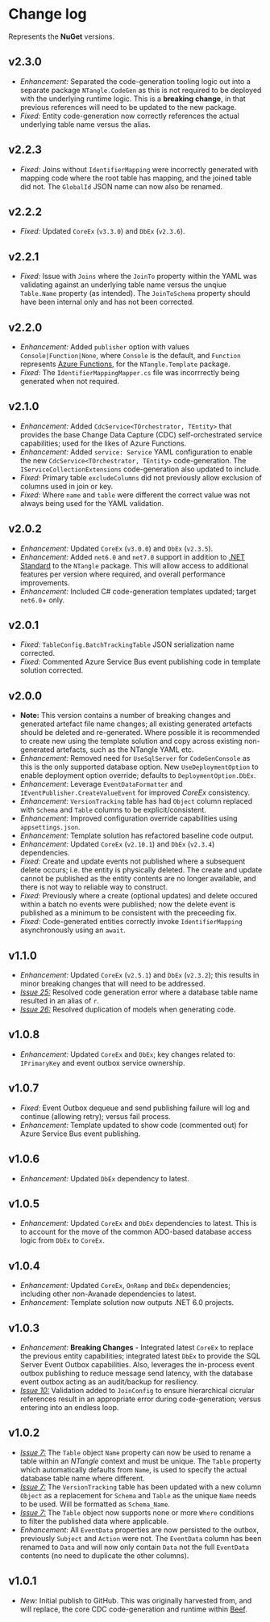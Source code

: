 # Change log

Represents the **NuGet** versions.

## v2.3.0
- *Enhancement:* Separated the code-generation tooling logic out into a separate package `NTangle.CodeGen` as this is not required to be deployed with the underlying runtime logic. This is a **breaking change**, in that previous references will need to be updated to the new package.
- *Fixed:* Entity code-generation now correctly references the actual underlying table name versus the alias.

## v2.2.3
- *Fixed:* Joins without `IdentifierMapping` were incorrectly generated with mapping code where the root table has mapping, and the joined table did not. The `GlobalId` JSON name can now also be renamed.

## v2.2.2
- *Fixed:* Updated `CoreEx` (`v3.3.0`) and `DbEx` (`v2.3.6`).

## v2.2.1
- *Fixed:* Issue with `Joins` where the `JoinTo` property within the YAML was validating against an underlying table name versus the unqiue `Table.Name` property (as intended). The `JoinToSchema` property should have been internal only and has not been corrected.

## v2.2.0
- *Enhancement:* Added `publisher` option with values `Console|Function|None`, where `Console` is the default, and `Function` represents [Azure Functions](https://learn.microsoft.com/en-us/azure/azure-functions/functions-overview), for the `NTangle.Template` package.
- *Fixed:* The `IdentifierMappingMapper.cs` file was incorrrectly being generated when not required.

## v2.1.0
- *Enhancement:* Added `CdcService<TOrchestrator, TEntity>` that provides the base Change Data Capture (CDC) self-orchestrated service capabilities; used for the likes of Azure Functions.
- *Enhancement:* Added `service: Service` YAML configuration to enable the new  `CdcService<TOrchestrator, TEntity>` code-generation. The `IServiceCollectionExtensions` code-generation also updated to include.
- *Fixed:* Primary table `excludeColumns` did not previously allow exclusion of columns used in join or key.
- *Fixed:* Where `name` and `table` were different the correct value was not always being used for the YAML validation.

## v2.0.2
- *Enhancement:* Updated `CoreEx` (`v3.0.0`) and `DbEx` (`v2.3.5`).
- *Enhancement:* Added `net6.0` and `net7.0` support in addition to [.NET Standard](https://learn.microsoft.com/en-us/dotnet/standard/net-standard#when-to-target-net50-or-net60-vs-netstandard) to the `NTangle` package. This will allow access to additional features per version where required, and overall performance improvements.
- *Enhancement:* Included C# code-generation templates updated; target `net6.0`+ only.

## v2.0.1
- *Fixed:* `TableConfig.BatchTrackingTable` JSON serialization name corrected.
- *Fixed:* Commented Azure Service Bus event publishing code in template solution corrected.

## v2.0.0
- **Note:** This version contains a number of breaking changes and generated artefact file name changes; all existing generated artefacts should be deleted and re-generated. Where possible it is recommended to create new using the template solution and copy across existing non-generated artefacts, such as the NTangle YAML etc.
- *Enhancement:* Removed need for `UseSqlServer` for `CodeGenConsole` as this is the only supported database option. New `UseDeploymentOption` to enable deployment option override; defaults to `DeploymentOption.DbEx`.
- *Enhancement:* Leverage `EventDataFormatter` and `IEventPublisher.CreateValueEvent` for improved _CoreEx_ consistency.
- *Enhancement:* `VersionTracking` table has had `Object` column replaced with `Schema` and `Table` columns to be explicit/consistent.
- *Enhancement:* Improved configuration override capabilities using `appsettings.json`.
- *Enhancement:* Template solution has refactored baseline code output.
- *Enhancement:* Updated `CoreEx` (`v2.10.1`) and `DbEx` (`v2.3.4`) dependencies.
- *Fixed:* Create and update events not published where a subsequent delete occurs; i.e. the entity is physically deleted. The create and update cannot be published as the entity contents are no longer available, and there is not way to reliable way to construct.
- *Fixed:* Previously where a create (optional updates) and delete occured within a batch no events were published; now the delete event is published as a minimum to be consistent with the preceeding fix.
- *Fixed:* Code-generated entities correctly invoke `IdentifierMapping` asynchronously using an `await`.

## v1.1.0
- *Enhancement:* Updated `CoreEx` (`v2.5.1`) and `DbEx` (`v2.3.2`); this results in minor breaking changes that will need to be addressed.
- [*Issue 25:*](https://github.com/Avanade/NTangle/issues/25) Resolved code generation error where a database table name resulted in an alias of `r`.
- [*Issue 26:*](https://github.com/Avanade/NTangle/issues/26) Resolved duplication of models when generating code.

## v1.0.8
- *Enhancement:* Updated `CoreEx` and `DbEx`; key changes related to: `IPrimaryKey` and event outbox service ownership.  

## v1.0.7
- *Fixed:* Event Outbox dequeue and send publishing failure will log and continue (allowing retry); versus fail process.
- *Enhancement:* Template updated to show code (commented out) for Azure Service Bus event publishing.

## v1.0.6
- *Enhancement:* Updated `DbEx` dependency to latest.

## v1.0.5
- *Enhancement:* Updated `CoreEx` and `DbEx` dependencies to latest. This is to account for the move of the common ADO-based database access logic from `DbEx` to `CoreEx`.

## v1.0.4
- *Enhancement:* Updated `CoreEx`, `OnRamp` and `DbEx` dependencies; including other non-Avanade dependencies to latest.
- *Enhancement:* Template solution now outputs .NET 6.0 projects.

## v1.0.3
- *Enhancement:* **Breaking Changes** - Integrated latest `CoreEx` to replace the previous entity capabilities; integrated latest `DbEx` to provide the SQL Server Event Outbox capabilities. Also, leverages the in-process event outbox publishing to reduce message send latency, with the database event outbox acting as an audit/backup for resiliency.
- [*Issue 10:*](https://github.com/Avanade/NTangle/issues/10) Validation added to `JoinConfig` to ensure hierarchical cicrular references result in an appropriate error during code-generation; versus entering into an endless loop.

## v1.0.2
- [*Issue 7:*](https://github.com/Avanade/NTangle/issues/7) The `Table` object `Name` property can now be used to rename a table within an _NTangle_ context and must be unique. The `Table` property which automatically defaults from `Name`, is used to specify the actual database table name where different.
- [*Issue 7:*](https://github.com/Avanade/NTangle/issues/7) The `VersionTracking` table has been updated with a new column `Object` as a replacement for `Schema` and `Table` as the unique `Name` needs to be used. Will be formatted as `Schema_Name`.
- [*Issue 7:*](https://github.com/Avanade/NTangle/issues/7) The `Table` object now supports none or more `Where` conditions to filter the published data where applicable.
- *Enhancement:* All `EventData` properties are now persisted to the outbox, previously `Subject` and `Action` were not. The `EventData` column has been renamed to `Data` and will now only contain `Data` not the full `EventData` contents (no need to duplicate the other columns).

## v1.0.1
- *New:* Initial publish to GitHub. This was originally harvested from, and will replace, the core CDC code-generation and runtime within [Beef](https://github.com/Avanade/Beef).